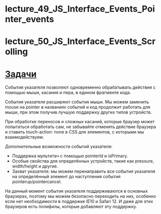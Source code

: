 # lecture_49_JS_Interface_Events_Pointer_events  
# lecture_50_JS_Interface_Events_Scrolling  


#  [Задачи ](https://github.com/schoolteacherMP/lecture_50_JS_Interface_Events_Pointer_events/blob/main/tasks.md)  

События указателя позволяют одновременно обрабатывать действия с помощью мыши, касания и пера, в едином фрагменте кода.  

События указателя расширяют события мыши. Мы можем заменить mouse на pointer в названиях событий и код продолжит работать для мыши, при этом получив лучшую поддержку других типов устройств.  

При обработке переносов и сложных касаний, которые браузер может попытаться обработать сам, не забывайте отменять действие браузера и ставить touch-action: none в CSS для элементов, с которыми мы взаимодействуем.  

Дополнительные возможности событий указателя:  

- Поддержка мультитач с помощью pointerId и isPrimary.  
- Особые свойства для определённых устройств, такие как pressure, width/height и другие.  
- Захват указателя: мы можем перенаправить все события указателя на определённый элемент до наступления события pointerup/pointercancel.  

На данный момент события указателя поддерживаются в основных браузерах, поэтому мы можем безопасно переходить на них, особенно если нет необходимости в поддержке IE10 и Safari 12. И даже для этих браузеров есть полифилы, которые добавляют эту поддержку.


